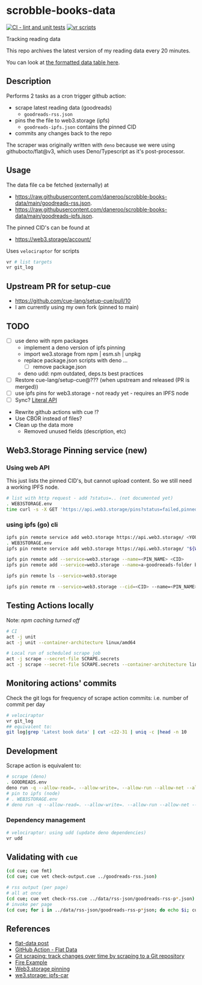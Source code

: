 # scrobble-books-data

[![CI - lint and unit tests](https://github.com/daneroo/scrobble-books-data/actions/workflows/unit.yml/badge.svg?branch=main)](https://github.com/daneroo/scrobble-books-data/actions/workflows/unit.yml)
[![vr scripts](https://badges.velociraptor.run/flat.svg)](https://velociraptor.run)

Tracking reading data

This repo archives the latest version of my reading data every 20 minutes.

You can look at
[the formatted data table here](https://flatgithub.com/daneroo/scrobble-books-data?filename=goodreads-rss.json&tab=items).

## Description

Performs 2 tasks as a cron trigger github action:

- scrape latest reading data (goodreads)
  - `goodreads-rss.json`
- pins the the file to web3.storage (ipfs)
  - `goodreads-ipfs.json` contains the pinned CID
- commits any changes back to the repo

The scraper was originally written with `deno` because we were using
githubocto/flat@v3, which uses Deno/Typescript as it's post-processor.

## Usage

The data file ca be fetched (externally) at

- <https://raw.githubusercontent.com/daneroo/scrobble-books-data/main/goodreads-rss.json>.
- <https://raw.githubusercontent.com/daneroo/scrobble-books-data/main/goodreads-ipfs.json>.

The pinned CID's can be found at

- <https://web3.storage/account/>

Uses `velociraptor` for scripts

```bash
vr # list targets
vr git_log
```

## Upstream PR for setup-cue

- <https://github.com/cue-lang/setup-cue/pull/10>
- I am currently using my own fork (pinned to main)

## TODO

- [ ] use deno with npm packages
  - implement a deno version of ipfs pinning
  - import we3.storage from npm | esm.sh | unpkg
  - replace package.json scripts with deno ...
    - [ ] remove package.json
  - deno udd: npm outdated, deps.ts best practices
- [ ] Restore cue-lang/setup-cue@??? (when upstream and released (PR is merged))
- [ ] use ipfs pins for web3.storage - not ready yet - requires an IPFS node
- [ ] Sync? [Literal API](https://literal.club/pages/api)
- Rewrite github actions with cue !?
- Use CBOR instead of files?
- Clean up the data more
  - Removed unused fields (description, etc)

## Web3.Storage Pinning service (new)

### Using web API

This just lists the pinned CID's, but cannot upload content. So we still need a
working IPFS node.

```bash
# list with http request - add ?status=.. (not documented yet)
. WEB3STORAGE.env
time curl -s -X GET 'https://api.web3.storage/pins?status=failed,pinned,pinning,queued' --header 'Accept: */*' --header "Authorization: Bearer ${WEB3STORAGE_TOKEN}" | jq
```

### using ipfs (go) cli

```bash
ipfs pin remote service add web3.storage https://api.web3.storage/ <YOUR_AUTH_KEY_JWT>
. WEB3STORAGE.env
ipfs pin remote service add web3.storage https://api.web3.storage/ "${WEB3STORAGE_TOKEN}"

ipfs pin remote add --service=web3.storage --name=<PIN_NAME> <CID>
ipfs pin remote add --service=web3.storage --name=a-goodreeads-folder bafybeib7ef3pesqbvjjq5dgdteztaxb2v2mkk56yzfltet4mluyy6oakpi

ipfs pin remote ls --service=web3.storage

ipfs pin remote rm --service=web3.storage --cid=<CID> --name=<PIN_NAME>
```

## Testing Actions locally

Note: _npm caching turned off_

```bash
# CI
act -j unit
act -j unit --container-architecture linux/amd64

# Local run of scheduled scrape job
act -j scrape --secret-file SCRAPE.secrets
act -j scrape --secret-file SCRAPE.secrets --container-architecture linux/amd64
```

## Monitoring actions' commits

Check the git logs for frequency of scrape action commits: i.e. number of commit
per day

```bash
# velociraptor
vr git_log
## equivalent to:
git log|grep 'Latest book data' | cut -c22-31 | uniq -c |head -n 10
```

## Development

Scrape action is equivalent to:

```bash
# scrape (deno)
. GOODREADS.env
deno run -q --allow-read=. --allow-write=. --allow-run --allow-net --allow-env --unstable apps/scrape/src/scrape.js
# pin to ipfs (node)
# . WEB3STORAGE.env
# deno run -q --allow-read=. --allow-write=. --allow-run --allow-net --allow-env --unstable src/pin.js
```

### Dependency management

```bash
# velociraptor: using udd (update deno dependencies)
vr udd
```

## Validating with `cue`

```bash
(cd cue; cue fmt)
(cd cue; cue vet check-output.cue ../goodreads-rss.json)

# rss output (per page)
# all at once
(cd cue; cue vet check-rss.cue ../data/rss-json/goodreads-rss-p*.json)
# invoke per page
(cd cue; for i in ../data/rss-json/goodreads-rss-p*json; do echo $i; cue vet check-rss.cue $i ; done)
```

## References

- [flat-data post](https://next.github.com/projects/flat-data)
- [GitHub Action - Flat Data](https://github.com/marketplace/actions/flat-data)
- [Git scraping: track changes over time by scraping to a Git repository](https://simonwillison.net/2020/Oct/9/git-scraping/)
- [Fire Example](https://github.com/simonw/ca-fires-history)
- [Web3.storage pinning](https://web3.storage/docs/how-tos/pinning-services-api/)
- [we3.storage: ipfs-car](https://github.com/web3-storage/ipfs-car)
